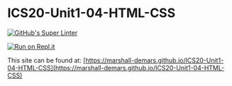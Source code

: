 # ICS20-Unit1-04-HTML-CSS

[![GitHub's Super Linter](https://github.com/marshall-demars/ICS20-Unit1-04-HTML-CSS/workflows/GitHub's%20Super%20Linter/badge.svg)](https://github.com/marshall-demars/ICS20-Unit1-04-HTML-CSS/actions)

[![Run on Repl.it](https://repl.it/badge/github/marshall-demars/ICS20-Unit1-04-HTML-CSS)](https://repl.it/github/marshall-demars/ICS20-Unit1-04-HTML-CSS)

This site can be found at: [https://marshall-demars.github.io/ICS20-Unit1-04-HTML-CSS](https://marshall-demars.github.io/ICS20-Unit1-04-HTML-CSS)
